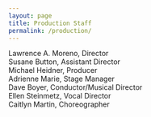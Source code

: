 ```yaml
---
layout: page
title: Production Staff
permalink: /production/
---
```


Lawrence A. Moreno, Director  
Susane Button, Assistant Director  
Michael Heidner, Producer  
Adrienne Marie, Stage Manager  
Dave Boyer, Conductor/Musical Director  
Ellen Steinmetz, Vocal Director  
Caitlyn Martin, Choreographer  